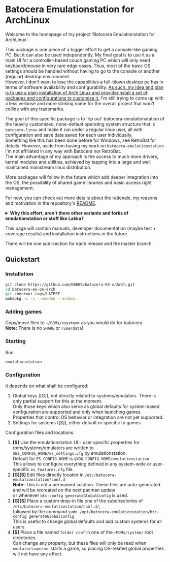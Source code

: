 # Batocera Emulationstation for ArchLinux
  
Welcome to the homepage of my project 'Batocera Emulationstation for ArchLinux'.

This package is one piece of a bigger effort to get a console-like gaming PC. But it can also be used independently. My final goal is to use it as a main UI for a controller-based couch gaming PC which will only need keyboard/mouse in very rare edge cases. Thus, most of the basic OS settings should be handled without having to go to the console or another (regular) desktop environment.  
However, i don't want to lose the capabilities a full-blown desktop pc has in terms of software availability and configurability. <u>As such, my idea and plan is to use a plain installation of Arch Linux and provide/install a set of packages and configurations to customize it.</u> I'm still trying to come up with a less verbose and more striking name for the overall project that won't collide with any trademarks.

The goal of this specific package is to 'rip out' batocera-emulationstation of the heavily customized, none-default operating system structure that is `batocera.linux` and make it run under a regular linux user, all with configuration and save data saved for each user individually.  
Something like this has been done before for Windows, see RetroBat for details. However, aside from basing my work on `batocera-emulationstation` i'm not affiliated in any way with Batocera nor RetroBat.  
The main advantage of my approach is the access to much more drivers, kernel modules and utilities, achieved by tapping into a large and well maintained mainstream linux distribution.

More packages will follow in the future which add deeper integration into the OS, the possibility of shared game libraries and basic access right management.

For now, you can check out more details about the rationale, my reasons and motivation in the repository's [README](https://github.com/GB609/batocera-ES-onArch?tab=readme-ov-file#readme-ov-file).

<details>
  <summary><strong>Why this effort, aren't there other variants and forks of emulationstation or stuff like Lakka?</strong></summary>
  <blockquote>
I thought about this and evaluated ES-DE (version 3.0.3):<br>
It is a great piece of software in and of itself, but it lacks the external hooks and configuration capabilities i need for a deeper integration with the OS at the end.<br>
Moreover, i think batocera-emulationstation's support for custom systems, custom collections and system grouping is much better.<br>
And its media file management is less hardcoded, but depending on gamelist.xml data which makes it more suitable to a shared-library setup.
<br><br>
* Lakka is too similar to batocera for my taste. Its UI is also based on RetroArch, which i personally don't like.
  </blockquote>
</details>

This page will contain manuals, developer documentation (maybe test + coverage results) and installation instructions in the future.

There will be one sub-section for each release and the master branch.

## Quickstart

### Installation

```sh
git clone https://github.com/GB609/batocera-ES-onArch.git
cd batocera-es-on-arch
git checkout tags/LATEST
makepkg -i -s --needed --asdeps
```

### Adding games
Copy/move files to `~/ROMs/<system>` as you would do for batocera.  
**Note:** There is no `SHARE` or `/userdata`!

### Starting
Run

```sh
emulationstation
```

### Configuration

It depends on what shall be configured:
1. Global keys ([G]), not directly related to systems/emulators. There is only partial support for this at the moment.  
   Only those keys which also serve as global defaults for system-based configuration are supported and only when launching games.  
   Properties that control OS behavior or integration are not yet supported.
2. Settings for systems ([S]), either default or specific to games

Configuration files and locations:

1. **[S]** Use the emulationstation UI - user specific properties for roms/systems/emulators are written to `$ES_CONFIG_HOME/es_settings.cfg` by emulationstation.  
   Default for `ES_CONFIG_HOME` is `$XDG_CONFIG_HOME/emulationstation`  
   This allows to configure everything defined in any system-wide or user-specific `es_features.cfg` file.
2. **[G][S]** Edit files directly located in `/etc/batocera-emulationstation/conf.d`  
   **Note:** This is not a permanent solution. These files are auto-generated and will be recreated on the next pacman update  
   or whenever `btc-config generateGlobalConfig` is used.
3. **[G][S]** Place a custom drop-in file one of the subdirectories of `/etc/batocera-emulationstation/conf.d/`,  
   followed by the command `sudo /opt/batocera-emulationstation/btc-config generateGlobalConfig`  
   This is useful to change global defaults and add custom systems for all users.
4. **[S]** Place a file named `folder.conf` in one of the `~ROMs/system/` root directories.  
   Can change any property, but these files will only be read when `emulatorlauncher` starts a game, so placing OS-related global properties will not have any effect.

<!-- generated-links -->